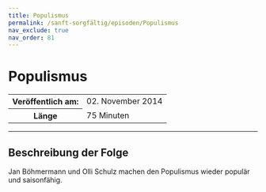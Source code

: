 ```yaml
---
title: Populismus
permalink: /sanft-sorgfältig/episoden/Populismus
nav_exclude: true
nav_order: 81
---
```


# Populismus
<table class="resp-table dcf-table dcf-table-responsive dcf-table-bordered dcf-table-striped dcf-w-100%">
                    <tbody>
                        <tr>
                            <th scope="row">Veröffentlich am:</th>
                            <td data-label="Veröffentlich am:">02. November 2014</td>
                        </tr>
                        <tr>
                            <th scope="row">Länge </th>
                            <td data-label="Länge ">75 Minuten</td>
                        </tr></tbody>
                </table>

***

## Beschreibung der Folge

<div>
Jan Böhmermann und Olli Schulz machen den Populismus wieder populär und saisonfähig.  
</div>

